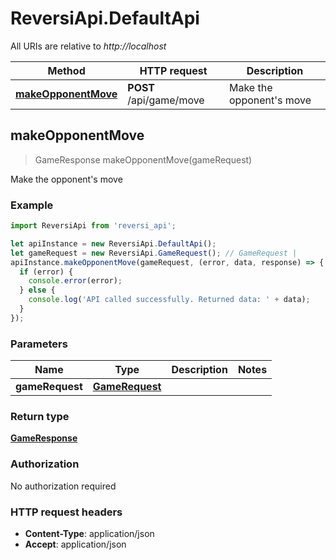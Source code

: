 # ReversiApi.DefaultApi

All URIs are relative to *http://localhost*

Method | HTTP request | Description
------------- | ------------- | -------------
[**makeOpponentMove**](DefaultApi.md#makeOpponentMove) | **POST** /api/game/move | Make the opponent&#39;s move



## makeOpponentMove

> GameResponse makeOpponentMove(gameRequest)

Make the opponent&#39;s move

### Example

```javascript
import ReversiApi from 'reversi_api';

let apiInstance = new ReversiApi.DefaultApi();
let gameRequest = new ReversiApi.GameRequest(); // GameRequest | 
apiInstance.makeOpponentMove(gameRequest, (error, data, response) => {
  if (error) {
    console.error(error);
  } else {
    console.log('API called successfully. Returned data: ' + data);
  }
});
```

### Parameters


Name | Type | Description  | Notes
------------- | ------------- | ------------- | -------------
 **gameRequest** | [**GameRequest**](GameRequest.md)|  | 

### Return type

[**GameResponse**](GameResponse.md)

### Authorization

No authorization required

### HTTP request headers

- **Content-Type**: application/json
- **Accept**: application/json


